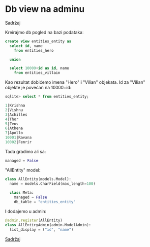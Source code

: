 
# Db view na adminu

[Sadržaj](00_sadrzaj.md)

Kreirajmo db pogled na bazi podataka:

```sql
create view entities_entity as
  select id, name 
    from entities_hero 

  union

  select 10000+id as id, name 
    from entities_villain
```

Kao rezultat dobićemo imena "Hero" i "Vilian" objekata. Id za "Vilian" objekte je povećan na 10000+id:

```sql
sqlite> select * from entities_entity;

1|Krishna
2|Vishnu
3|Achilles
4|Thor
5|Zeus
6|Athena
7|Apollo
10001|Ravana
10002|Fenrir
```

Tada gradimo ali sa:

```py
managed = False
```

"AllEntity" model:

```py
class AllEntity(models.Model):
  name = models.CharField(max_length=100)
  
  class Meta:
    managed = False
    db_table = "entities_entity"
```

I dodajemo u admin:

```py
@admin.register(AllEntity)
class AllEntiryAdmin(admin.ModelAdmin):
  list_display = ("id", "name")
```

[Sadržaj](00_sadrzaj.md)
